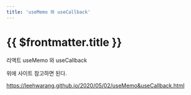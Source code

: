 ```yaml
---
title: 'useMemo 와 useCallback'
---
```


# {{ $frontmatter.title }}


리액트 useMemo 와 useCallback


위에 사이트 참고하면 된다. 


https://leehwarang.github.io/2020/05/02/useMemo&useCallback.html
